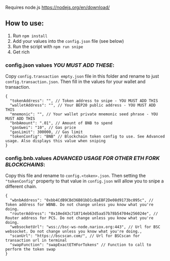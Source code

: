 Requires node.js https://nodejs.org/en/download/

## How to use:

1. Run `npm install`
1. Add your values into the `config.json` file (see below)
1. Run the script with `npm run snipe`
1. Get rich

### config.json values _YOU MUST ADD THESE_:

Copy `config.transaction empty.json` file in this folder and rename to just `config.transaction.json`. Then fill in the values for your wallet and transaction.

```jsonc
{
  "tokenAddress": "", // Token address to snipe - YOU MUST ADD THIS
  "walletAddress": "", // Your BEP20 public address - YOU MUST ADD THIS
  "mnemonic": "", // Your wallet private mnemonic seed phrase - YOU MUST ADD THIS
  "bnbAmount": ".01", // Amount of BNB to spend
  "gasGwei": "10", // Gas price
  "gasLimit": 300000, // Gas limit
  "tokenConfig": "BNB" // Blockchain token config to use. See Advanced usage. Also displays this value when sniping
}
```

### config.bnb.values _ADVANCED USAGE FOR OTHER ETH FORK BLOCKCHAINS_:

Copy this file and rename to `config.<token>.json`. Then setting the `"tokenConfig"` property to that value in `config.json` will allow you to snipe a different chain.

```jsonc
{
  "wbnbAddress": "0xbb4CdB9CBd36B01bD1cBaEBF2De08d9173bc095c", // Token address for WBNB. Do not change unless you know what you're doing.
  "routerAddress": "0x10ed43c718714eb63d5aa57b78b54704e256024e", // Router address for PCS. Do not change unless you know what you're doing.
  "websocketUrl": "wss://bsc-ws-node.nariox.org:443", // Url for BSC websocket. Do not change unless you know what you're doing.,
  "scanUrl": "https://bscscan.com/", // Url for BSCscan for transaction url in terminal
  "swapFunction": "swapExactETHForTokens" // Function to call to perform the token swap
}
```

